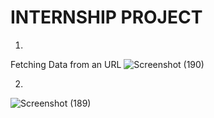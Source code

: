 # INTERNSHIP PROJECT


1)
Fetching Data from an URL
![Screenshot (190)](https://user-images.githubusercontent.com/43164424/107510956-d4a3c300-6bca-11eb-8823-0414b4b75a42.png)

2)
![Screenshot (189)](https://user-images.githubusercontent.com/43164424/107510981-dd949480-6bca-11eb-9ec1-e3bece2adbb6.png)


